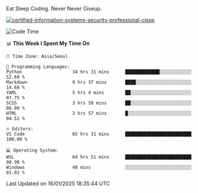 Eat Sleep Coding.
Never Never Giveup.

[![certified-information-systems-security-professional-cissp](https://user-images.githubusercontent.com/44606727/157613689-acd84ec6-5f8f-4e79-89d9-a8d51f033634.png)](https://www.credly.com/badges/f394a010-85a0-450b-9136-8043af01d71c/public_url)

<!--START_SECTION:waka-->
![Code Time](http://img.shields.io/badge/Code%20Time-3%2C768%20hrs%2019%20mins-blue)

📊 **This Week I Spent My Time On** 

```text
🕑︎ Time Zone: Asia/Seoul

💬 Programming Languages: 
Python                   34 hrs 31 mins      █████████████░░░░░░░░░░░░   52.69 % 
Markdown                 9 hrs 37 mins       ████░░░░░░░░░░░░░░░░░░░░░   14.68 % 
YAML                     5 hrs 4 mins        ██░░░░░░░░░░░░░░░░░░░░░░░   07.75 % 
SCSS                     3 hrs 59 mins       ██░░░░░░░░░░░░░░░░░░░░░░░   06.09 % 
HTML                     2 hrs 57 mins       █░░░░░░░░░░░░░░░░░░░░░░░░   04.52 % 

🔥 Editors: 
VS Code                  65 hrs 31 mins      █████████████████████████   100.00 % 

💻 Operating System: 
WSL                      64 hrs 51 mins      █████████████████████████   98.98 % 
Windows                  40 mins             ░░░░░░░░░░░░░░░░░░░░░░░░░   01.02 % 
```


 Last Updated on 16/01/2025 18:35:44 UTC
<!--END_SECTION:waka-->
